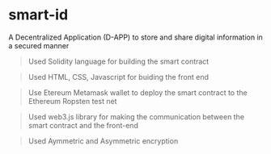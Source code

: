 # smart-id
A Decentralized Application (D-APP) to store and share digital information in a secured manner

> Used Solidity language for building the smart contract

> Used HTML, CSS, Javascript for buiding the front end 

> Use Etereum Metamask wallet to deploy the smart contract to the Ethereum Ropsten test net

> Used web3.js library for making the communication between the smart contract and the front-end 

> Used Aymmetric and Asymmetric encryption
